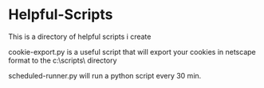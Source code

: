 # Helpful-Scripts

This is a directory of helpful scripts i create

cookie-export.py is a useful script that will export your cookies in netscape format to the c:\scripts\ directory

scheduled-runner.py will run a python script every 30 min.

